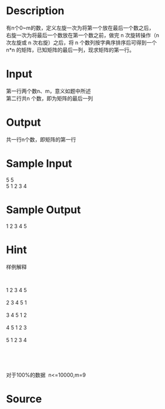 
# Description

<div class="content"><div>有n个0~m的数，定义左旋一次为将第一个放在最后一个数之后，</div>
<div>右旋一次为将最后一个数放在第一个数之前，做完 n 次旋转操作（n</div>
<div>次左旋或 n 次右旋）之后，将 n 个数列按字典序排序后可得到一个</div>
<div>n*n 的矩阵，已知矩阵的最后一列，现求矩阵的第一行。</div></div>

# Input

<div class="content"><p>第一行两个数n、m，意义如题中所述 <br/>
第二行共n 个数，即为矩阵的最后一列</p></div>

# Output

<div class="content"><p>共一行n个数，即矩阵的第一行</p></div>

# Sample Input

<div class="content"><span class="sampledata">5 5 <br/>
5 1 2 3 4 </span></div>

# Sample Output

<div class="content"><span class="sampledata">1 2 3 4 5 </span></div>

# Hint

<div class="content"><p></p><p>样例解释</p><br/>
<p>1 2 3 4 5 <br/><br/>
2 3 4 5 1 <br/><br/>
3 4 5 1 2 <br/><br/>
4 5 1 2 3 <br/><br/>
5 1 2 3 4</p><br/>
<p></p><br/>
<p>对于100%的数据  n&lt;=10000,m=9</p><p></p></div>

# Source

<div class="content"><p><a href="problemset.php?search="></a></p></div>


